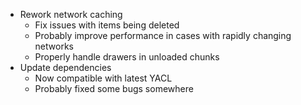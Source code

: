 * Rework network caching
  * Fix issues with items being deleted
  * Probably improve performance in cases with rapidly changing networks
  * Properly handle drawers in unloaded chunks
* Update dependencies
  * Now compatible with latest YACL
  * Probably fixed some bugs somewhere